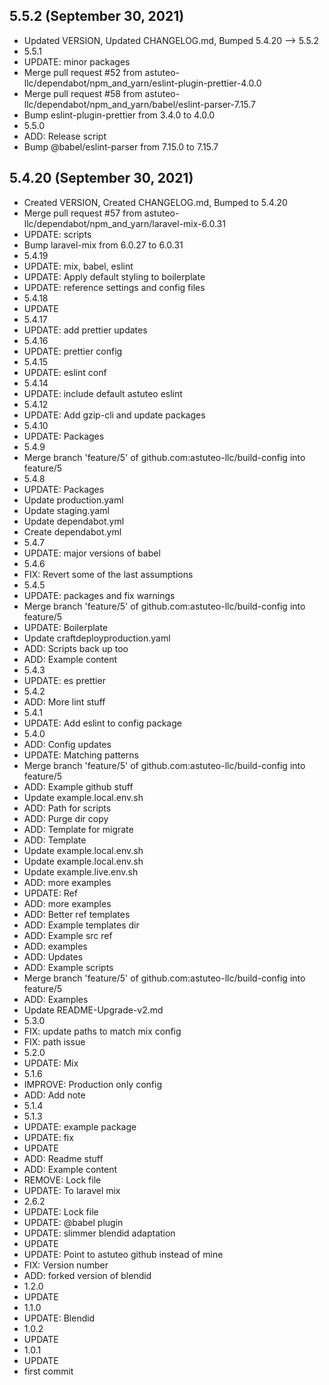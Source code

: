## 5.5.2 (September 30, 2021)
- Updated VERSION, Updated CHANGELOG.md, Bumped 5.4.20 –> 5.5.2
- 5.5.1
- UPDATE: minor packages
- Merge pull request #52 from astuteo-llc/dependabot/npm_and_yarn/eslint-plugin-prettier-4.0.0
- Merge pull request #58 from astuteo-llc/dependabot/npm_and_yarn/babel/eslint-parser-7.15.7
- Bump eslint-plugin-prettier from 3.4.0 to 4.0.0
- 5.5.0
- ADD: Release script
- Bump @babel/eslint-parser from 7.15.0 to 7.15.7

## 5.4.20 (September 30, 2021)
- Created VERSION, Created CHANGELOG.md, Bumped to 5.4.20
- Merge pull request #57 from astuteo-llc/dependabot/npm_and_yarn/laravel-mix-6.0.31
- UPDATE: scripts
- Bump laravel-mix from 6.0.27 to 6.0.31
- 5.4.19
- UPDATE: mix, babel, eslint
- UPDATE: Apply default styling to boilerplate
- UPDATE: reference settings and config files
- 5.4.18
- UPDATE
- 5.4.17
- UPDATE: add prettier updates
- 5.4.16
- UPDATE: prettier config
- 5.4.15
- UPDATE: eslint conf
- 5.4.14
- UPDATE: include default astuteo eslint
- 5.4.12
- UPDATE: Add gzip-cli and update packages
- 5.4.10
- UPDATE: Packages
- 5.4.9
- Merge branch 'feature/5' of github.com:astuteo-llc/build-config into feature/5
- 5.4.8
- UPDATE: Packages
- Update production.yaml
- Update staging.yaml
- Update dependabot.yml
- Create dependabot.yml
- 5.4.7
- UPDATE: major versions of babel
- 5.4.6
- FIX: Revert some of the last assumptions
- 5.4.5
- UPDATE: packages and fix warnings
- Merge branch 'feature/5' of github.com:astuteo-llc/build-config into feature/5
- UPDATE: Boilerplate
- Update craftdeployproduction.yaml
- ADD: Scripts back up too
- ADD: Example content
- 5.4.3
- UPDATE: es prettier
- 5.4.2
- ADD: More lint stuff
- 5.4.1
- UPDATE: Add eslint to config package
- 5.4.0
- ADD: Config updates
- UPDATE: Matching patterns
- Merge branch 'feature/5' of github.com:astuteo-llc/build-config into feature/5
- ADD: Example github stuff
- Update example.local.env.sh
- ADD: Path for scripts
- ADD: Purge dir copy
- ADD: Template for migrate
- ADD: Template
- Update example.local.env.sh
- Update example.local.env.sh
- Update example.live.env.sh
- ADD: more examples
- UPDATE: Ref
- ADD: more examples
- ADD: Better ref templates
- ADD: Example templates dir
- ADD: Example src ref
- ADD: examples
- ADD: Updates
- ADD: Example scripts
- Merge branch 'feature/5' of github.com:astuteo-llc/build-config into feature/5
- ADD: Examples
- Update README-Upgrade-v2.md
- 5.3.0
- FIX: update paths to match mix config
- FIX: path issue
- 5.2.0
- UPDATE: Mix
- 5.1.6
- IMPROVE: Production only config
- ADD: Add note
- 5.1.4
- 5.1.3
- UPDATE: example package
- UPDATE: fix
- UPDATE
- ADD: Readme stuff
- ADD: Example content
- REMOVE: Lock file
- UPDATE: To laravel mix
- 2.6.2
- UPDATE: Lock file
- UPDATE: @babel plugin
- UPDATE: slimmer blendid adaptation
- UPDATE
- UPDATE: Point to astuteo github instead of mine
- FIX: Version number
- ADD: forked version of blendid
- 1.2.0
- UPDATE
- 1.1.0
- UPDATE: Blendid
- 1.0.2
- UPDATE
- 1.0.1
- UPDATE
- first commit

